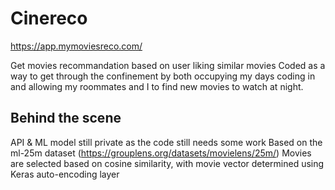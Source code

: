 # Cinereco
https://app.mymoviesreco.com/

Get movies recommandation based on user liking similar movies
Coded as a way to get through the confinement by both occupying my days coding in and allowing my roommates and I to find new movies to watch at night.

## Behind the scene 
API & ML model still private as the code still needs some work
Based on the ml-25m dataset (https://grouplens.org/datasets/movielens/25m/)
Movies are selected based on cosine similarity, with movie vector determined using Keras auto-encoding layer
